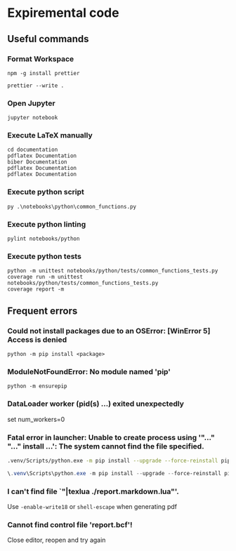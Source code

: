 # Expiremental code

## Useful commands

### Format Workspace

```
npm -g install prettier
```

```
prettier --write .
```

### Open Jupyter

```
jupyter notebook
```

### Execute LaTeX manually

```
cd documentation
pdflatex Documentation
biber Documentation
pdflatex Documentation
pdflatex Documentation
```

### Execute python script

```
py .\notebooks\python\common_functions.py
```

### Execute python linting

```
pylint notebooks/python
```

### Execute python tests

```
python -m unittest notebooks/python/tests/common_functions_tests.py
coverage run -m unittest notebooks/python/tests/common_functions_tests.py
coverage report -m
```

## Frequent errors

### Could not install packages due to an OSError: [WinError 5] Access is denied

```
python -m pip install <package>
```

### ModuleNotFoundError: No module named 'pip'

```
python -m ensurepip
```

### DataLoader worker (pid(s) ...) exited unexpectedly

set num_workers=0

### Fatal error in launcher: Unable to create process using '"..." "..." install ...': The system cannot find the file specified.

```bash
.venv/Scripts/python.exe -m pip install --upgrade --force-reinstall pip
```

```powershell
\.venv\Scripts\python.exe -m pip install --upgrade --force-reinstall pip
```

### I can't find file `"|texlua ./report.markdown.lua"'.

Use `-enable-write18` or `shell-escape` when generating pdf

### Cannot find control file 'report.bcf'!

Close editor, reopen and try again
